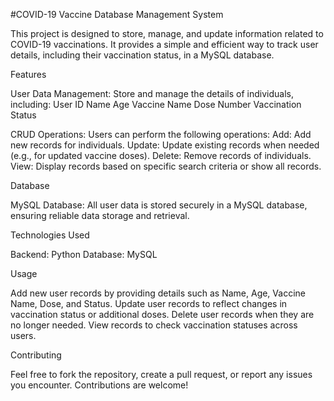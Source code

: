 #COVID-19 Vaccine Database Management System

This project is designed to store, manage, and update information related to COVID-19 vaccinations. It provides a simple and efficient way to track user details, including their vaccination status, in a MySQL database.

Features

User Data Management: 
Store and manage the details of individuals, including:
User ID
Name
Age
Vaccine Name
Dose Number
Vaccination Status

CRUD Operations: 
Users can perform the following operations:
Add: Add new records for individuals.
Update: Update existing records when needed (e.g., for updated vaccine doses).
Delete: Remove records of individuals.
View: Display records based on specific search criteria or show all records.

Database

MySQL Database: All user data is stored securely in a MySQL database, ensuring reliable data storage and retrieval.

Technologies Used

Backend: Python
Database: MySQL

Usage

Add new user records by providing details such as Name, Age, Vaccine Name, Dose, and Status.
Update user records to reflect changes in vaccination status or additional doses.
Delete user records when they are no longer needed.
View records to check vaccination statuses across users.

Contributing

Feel free to fork the repository, create a pull request, or report any issues you encounter. Contributions are welcome!
